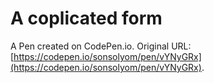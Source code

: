 # A coplicated form

A Pen created on CodePen.io. Original URL: [https://codepen.io/sonsolyom/pen/vYNyGRx](https://codepen.io/sonsolyom/pen/vYNyGRx).


